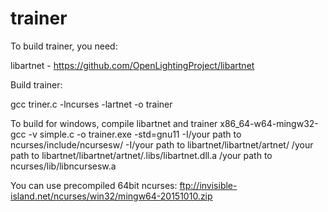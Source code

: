 # trainer
To build trainer, you need:

libartnet - https://github.com/OpenLightingProject/libartnet

Build trainer:

gcc triner.c -lncurses -lartnet -o trainer

To build for windows, compile libartnet and trainer 
x86_64-w64-mingw32-gcc -v simple.c -o trainer.exe -std=gnu11 -I/your path to ncurses/include/ncursesw/ -I/your path to libartnet/libartnet/artnet/  /your path to libartnet/libartnet/artnet/.libs/libartnet.dll.a /your path to ncurses/lib/libncursesw.a


You can use precompiled 64bit ncurses:
ftp://invisible-island.net/ncurses/win32/mingw64-20151010.zip


